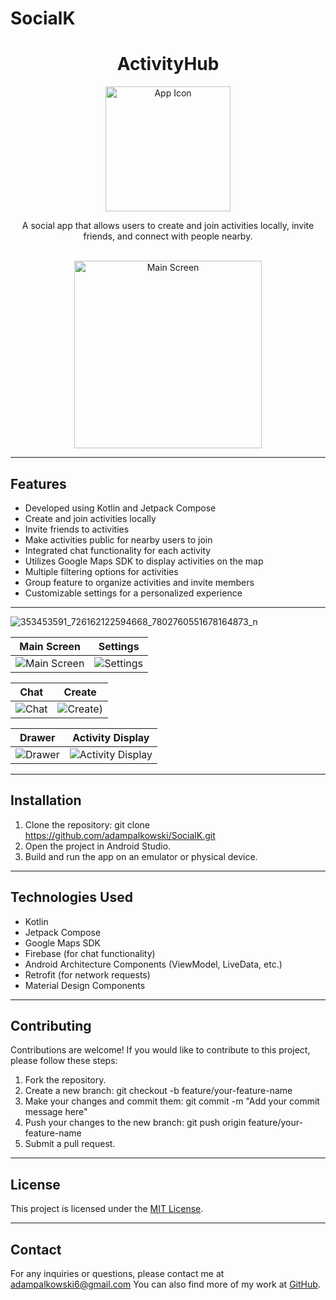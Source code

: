 # SocialK

<div align="center">
  <h1>ActivityHub</h1>
  <img src="app_icon.png" alt="App Icon" width="200px">
  <p>A social app that allows users to create and join activities locally, invite friends, and connect with people nearby.</p>
  <br>
  <img src="https://github.com/adampalkowski/SocialK/assets/50372825/cd694605-d304-4bb1-a6a5-48db6907f42b" alt="Main Screen" width="300px">
</div>


---

## Features
- Developed using Kotlin and Jetpack Compose
- Create and join activities locally
- Invite friends to activities
- Make activities public for nearby users to join
- Integrated chat functionality for each activity
- Utilizes Google Maps SDK to display activities on the map
- Multiple filtering options for activities
- Group feature to organize activities and invite members
- Customizable settings for a personalized experience

---
![353453591_726162122594668_7802760551678164873_n](https://github.com/adampalkowski/SocialK/assets/50372825/cba5c3d5-5a84-4cbc-9bd2-88a528c150a9)

| Main Screen | Settings |
| :---------: | :-------------: |
| ![Main Screen](https://github.com/adampalkowski/SocialK/assets/50372825/e50fe02c-1708-423c-b47e-3ef53fdea962.png) | ![Settings](https://github.com/adampalkowski/SocialK/assets/50372825/57521b47-db49-4a65-b9ec-37c9313670fe.png) |

| Chat | Create |
| :------: | :--: |
| ![Chat](https://github.com/adampalkowski/SocialK/assets/50372825/a3b1015c-5f2d-4a72-915a-7216ad8f32ce.png) | ![Create](https://github.com/adampalkowski/SocialK/assets/50372825/cba5c3d5-5a84-4cbc-9bd2-88a528c150a9)) |

| Drawer | Activity Display |
| :----: | :-------------: |
| ![Drawer](https://github.com/adampalkowski/SocialK/assets/50372825/e43a7c33-b0e9-4034-8a65-5c1a38bdc502.png) | ![Activity Display](https://github.com/adampalkowski/SocialK/assets/50372825/cd694605-d304-4bb1-a6a5-48db6907f42b.png) |
---


## Installation

1. Clone the repository:
git clone https://github.com/adampalkowski/SocialK.git
2. Open the project in Android Studio.
3. Build and run the app on an emulator or physical device.

---

## Technologies Used

- Kotlin
- Jetpack Compose
- Google Maps SDK
- Firebase (for chat functionality)
- Android Architecture Components (ViewModel, LiveData, etc.)
- Retrofit (for network requests)
- Material Design Components

---

## Contributing

Contributions are welcome! If you would like to contribute to this project, please follow these steps:

1. Fork the repository.
2. Create a new branch: 
git checkout -b feature/your-feature-name
3. Make your changes and commit them: 
git commit -m "Add your commit message here"
4. Push your changes to the new branch: 
git push origin feature/your-feature-name
5. Submit a pull request.

---

## License

This project is licensed under the [MIT License](LICENSE).

---

## Contact

For any inquiries or questions, please contact me at adampalkowski6@gmail.com You can also find more of my work at [GitHub](https://github.com/adampalkowski).
